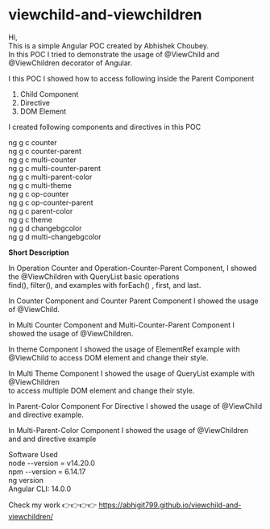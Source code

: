 # viewchild-and-viewchildren

Hi, <br/>
This is a simple Angular POC created by Abhishek Choubey. <br/>
In this POC I tried to demonstrate the usage of @ViewChild and @ViewChildren decorator of Angular. 
<br/>

I this POC I showed how to access following inside the Parent Component <br/>
1. Child Component <br/>
2. Directive <br/>
3. DOM Element <br/>

I created following components and directives  in this POC <br/>

ng g c counter <br/>
ng g c counter-parent <br/>
ng g c multi-counter <br/>
ng g c multi-counter-parent <br/>
ng g c multi-parent-color <br/>
ng g c multi-theme <br/>
ng g c op-counter <br/>
ng g c op-counter-parent <br/>
ng g c parent-color <br/>
ng g c theme <br/>
ng g d changebgcolor <br/>
ng g d multi-changebgcolor <br/>

<b> Short Description</b> <br/>

In Operation Counter  and Operation-Counter-Parent Component, I showed the @ViewChildren with QueryList basic operations <br/>
find(), filter(), and examples with forEach() , first, and last.  <br/>


In Counter Component and Counter Parent Component I showed the usage of @ViewChild.  <br/>

In Multi Counter Component and  Multi-Counter-Parent Component I showed the usage of @ViewChildren.  <br/>

In theme Component I showed the usage of ElementRef example with @ViewChild to access DOM element and change their style. <br/>


In Multi Theme Component I showed the usage of QueryList<ElementRef> example with @ViewChildren<br/>
to access multiple DOM element and change their style. <br/>


In Parent-Color Component For Directive I showed the usage of  @ViewChild and directive example. <br/>

In  Multi-Parent-Color Component I showed the usage of  @ViewChildren and  and directive example <br/>


Software Used <br/>
node --version = v14.20.0 <br/>
npm --version = 6.14.17 <br/>
ng version <br/>
Angular CLI: 14.0.0 <br/>

Check my work 👉👉👉👉 https://abhigit799.github.io/viewchild-and-viewchildren/

<br/>
